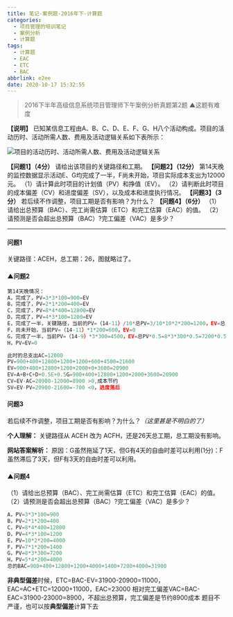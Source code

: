 ```yaml
---
title: 笔记-案例题-2016年下-计算题
categories:
  - 项目管理的培训笔记
  - 案例分析
  - 计算题
tags:
  - 计算题
  - EAC
  - ETC
  - BAC
abbrlink: e2ee
date: 2020-10-17 15:32:55
---
```


> 2016下半年高级信息系统项目管理师下午案例分析真题第2题
> ▲这题有难度

**【说明】**
已知某信息工程由A、B、C、D、E、F、G、H八个活动构成。项目的活动历时、活动所需人数、费用及活动逻辑关系如下表所示：

![项目的活动历时、活动所需人数、费用及活动逻辑关系](https://i.loli.net/2020/10/17/tlqWNyB5nxgz6DK.png)

**【问题1】（4分）**
请给出该项目的关键路径和工期。
**【问题2】（12分）**
第14天晚的监控数据显示活动E、G均完成了一半，F尚未开始，项目实际成本支出为12000元。
（1）请计算此时项目的计划值（PV）和挣值（EV）。
（2）请判断此时项目的成本偏差（CV）和进度偏差（SV），以及成本和进度执行情况。
**【问题3】（3分）**
若后续不作调整，项目工期是否有影响？为什么？
**【问题4】（6分）**
（1）请给出总预算（BAC）、完工尚需估算（ETC）和完工估算（EAC）的值。
（2）请预测是否会超出总预算（BAC）?完工偏差（VAC）是多少？

<!-- more -->

---

#### 问题1

关键路径：ACEH，总工期：26，图就略过了。

#### ▲问题2

``` javascript
第14天晚情况：
A，完成了，PV=3*3*100=900=EV
B，完成了，PV=2*1*200=400=EV
C，完成了，PV=8*4*400=12800=EV
D，完成了，PV=4*3*100=1200=EV
E，完成了一半，关键路径，当前的PV=（14-11）/10*总PV=3/10*10*2*200=1200，EV=总PV*0.5=10*2*200*0.5=2000
F，尚未开始，当前PV=（14-11）*1*200=600，EV=0
G，完成了一半，当前PV=（14-9）*3*300=4500，EV=总PV*0.5=8*3*300*0.5=7200*0.5=3600
H，PV=EV=0

此时的总支出AC=12000
PV=900+400+12800+1200+1200+600+4500=21600
EV=900+400+12800+1200+2000+0+3600=20900
EV=A+B+C+D+0.5E+0.5G=900+400+12800+1200+2000+3600=20900
CV=EV-AC=20900-12000=8900 >0,成本节约
SV=EV-PV=20900-21600=-700 <0，进度落后
```

#### 问题3

若后续不作调整，项目工期是否有影响？为什么？*（这里甚是不明白的了）*

**个人理解：**
关键路径从 ACEH 改为 ACFH，还是26天总工期，总工期没有影响。

**网站答案解析：**
原因：G虽然拖延了1天，但G有4天的自由时差可以利用(1分)：F虽然滞后了3天，但F有3天的自由时差可以利用。

#### ▲问题4

（1）请给出总预算（BAC）、完工尚需估算（ETC）和完工估算（EAC）的值。
（2）请预测是否会超出总预算（BAC）?完工偏差（VAC）是多少？

``` javascript
A，PV=3*3*100=900
B，PV=2*1*200=400
C，PV=8*4*400=12800
D，PV=4*3*100=1200
E，PV=10*2*200=4000
F，PV=7*1*200=1400
G，PV=8*3*300=7200
H，PV=5*4*200=4000
总的BAC=900+400+12800+1200+4000+1400+7200+4000=31900
```

**非典型偏差**时候，ETC=BAC-EV=31900-20900=11000，EAC=AC+ETC=12000+11000，EAC=23000
相对完工偏差VAC=BAC-EAC=31900-23000=8900，不超出总预算，完工偏差是节约8900成本
题目不严谨，也可以按**典型偏差**计算下去
